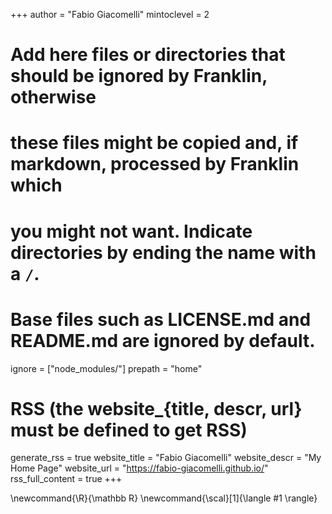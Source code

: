 <!--
Add here global page variables to use throughout your website.
-->
+++
author = "Fabio Giacomelli"
mintoclevel = 2

# Add here files or directories that should be ignored by Franklin, otherwise
# these files might be copied and, if markdown, processed by Franklin which
# you might not want. Indicate directories by ending the name with a `/`.
# Base files such as LICENSE.md and README.md are ignored by default.
ignore = ["node_modules/"]
prepath = "home"
# RSS (the website_{title, descr, url} must be defined to get RSS)
generate_rss = true
website_title = "Fabio Giacomelli"
website_descr = "My Home Page"
website_url   = "https://fabio-giacomelli.github.io/"
rss_full_content = true
+++

<!--
Add here global latex commands to use throughout your pages.
-->
\newcommand{\R}{\mathbb R}
\newcommand{\scal}[1]{\langle #1 \rangle}
